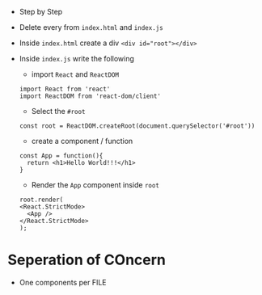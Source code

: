 - Step by Step

- Delete every from `index.html` and `index.js`
- Inside `index.html` create a div `<div id="root"></div>`
- Inside `index.js` write the following

  - import `React` and `ReactDOM`

  ```
  import React from 'react'
  import ReactDOM from 'react-dom/client'

  ```

  - Select the `#root`

  ```
  const root = ReactDOM.createRoot(document.querySelector('#root'))
  ```

  - create a component / function

  ```
  const App = function(){
    return <h1>Hello World!!!</h1>
  }

  ```

  - Render the `App` component inside `root`

  ```
  root.render(
  <React.StrictMode>
    <App />
  </React.StrictMode>
  );
  ```

# Seperation of COncern

- One components per FILE
